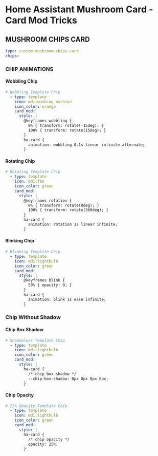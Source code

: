 # Home Assistant Mushroom Card - Card Mod Tricks

## MUSHROOM CHIPS CARD
```YAML
type: custom:mushroom-chips-card
chips:
```

### CHIP ANIMATIONS

#### Wobbling Chip

```YAML
# Wobbling Template Chip
  - type: template
    icon: mdi:washing-machine
    icon_color: orange
    card_mod:
      style: |
        @keyframes wobbling {
          0% { transform: rotate(-15deg); }
          100% { transform: rotate(15deg); }
        }
        ha-card {
          animation: wobbling 0.1s linear infinite alternate;
        }
```

#### Rotating Chip
```YAML
# Rotating Template Chip
  - type: template
    icon: mdi:fan
    icon_color: green
    card_mod:
      style: |
        @keyframes rotation {
          0% { transform: rotate(0deg); }
          100% { transform: rotate(360deg); }
        }
        ha-card {
          animation: rotation 1s linear infinite;
        }
```

#### Blinking Chip
```YAML
# Blinking Template Chip
  - type: template
    icon: mdi:lightbulb
    icon_color: green
    card_mod:
      style: |
        @keyframes blink {
          50% { opacity: 0; }
        }
        ha-card {
          animation: blink 1s ease infinite;
        }
```

### Chip Without Shadow

#### Chip Box Shadow
```YAML
# Shadowless Template Chip
  - type: template
    icon: mdi:lightbulb
    icon_color: green
    card_mod:
      style: |
        ha-card {
          /* chip box shadow */
          --chip-box-shadow: 0px 0px 0px 0px;
        }
```
#### Chip Opacity
```YAML
# 25% Opacity Template Chip
  - type: template
    icon: mdi:lightbulb
    icon_color: green
    card_mod:
      style: |
        ha-card {
          /* chip opacity */
          opacity: 25%;
        }
```




